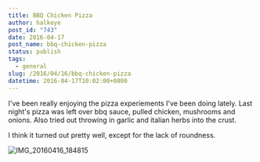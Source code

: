 ```yaml
---
title: BBQ Chicken Pizza
author: halkeye
post_id: "743"
date: 2016-04-17
post_name: bbq-chicken-pizza
status: publish
tags:
  - general
slug: /2016/04/16/bbq-chicken-pizza
datetime: 2016-04-17T10:02:00+0800
---
```


I've been really enjoying the pizza experiements I've been doing lately. Last night's pizza was left over bbq sauce, pulled chicken, mushrooms and onions. Also tried out throwing in garlic and italian herbs into the crust.

I think it turned out pretty well, except for the lack of roundness.

![IMG_20160416_184815](https://farm2.staticflickr.com/1480/25868943363_6d39a92090_z.jpg)

